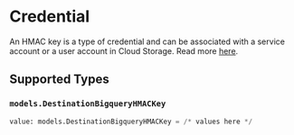 # Credential

An HMAC key is a type of credential and can be associated with a service account or a user account in Cloud Storage. Read more <a href="https://cloud.google.com/storage/docs/authentication/hmackeys">here</a>.


## Supported Types

### `models.DestinationBigqueryHMACKey`

```python
value: models.DestinationBigqueryHMACKey = /* values here */
```

